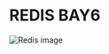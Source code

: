 # REDIS BAY6

![Redis image](https://s3.amazonaws.com/alx-intranet.hbtn.io/uploads/medias/2020/1/40eab4627f1bea7dfe5e.png?X-Amz-Algorithm=AWS4-HMAC-SHA256&X-Amz-Credential=AKIARDDGGGOUSBVO6H7D%2F20250713%2Fus-east-1%2Fs3%2Faws4_request&X-Amz-Date=20250713T152449Z&X-Amz-Expires=86400&X-Amz-SignedHeaders=host&X-Amz-Signature=a238480c05275fa8a94007e523a20858b96f5dbf6cb57d1ef8d45fc1a802c8bb)


